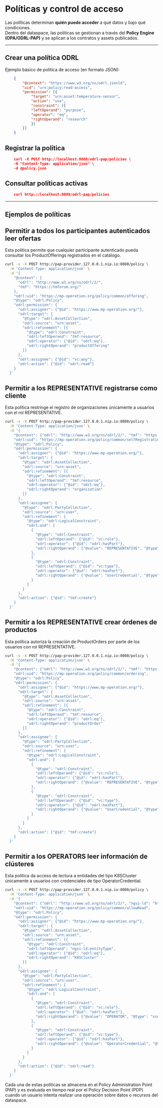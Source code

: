 # Políticas y control de acceso

Las políticas determinan **quién puede acceder** a qué datos y bajo qué condiciones.  
Dentro del dataspace, las políticas se gestionan a través del **Policy Engine (OPA/ODRL-PAP)** y se aplican a los contratos y assets publicados.

---

## Crear una política ODRL

Ejemplo básico de política de acceso (en formato JSON):

```json
    {
        "@context": "https://www.w3.org/ns/odrl.jsonld",
        "uid": "urn:policy:read-access",
        "permission": [{
            "target": "urn:asset:temperature-sensor",
            "action": "use",
            "constraint": [{
            "leftOperand": "purpose",
            "operator": "eq",
            "rightOperand": "research"
            }]
        }]
    }
```

## Registrar la política
```json
    curl -X POST http://localhost:8080/odrl-pap/policies \
    -H "Content-Type: application/json" \
    -d @policy.json
```

##  Consultar políticas activas
```json
    curl http://localhost:8080/odrl-pap/policies
```
---

## Ejemplos de políticas
## Permitir a todos los participantes autenticados leer ofertas

Esta política permite que cualquier participante autenticado pueda consultar los ProductOfferings registrados en el catálogo.

```bash
curl -s -X POST http://pap-provider.127.0.0.1.nip.io:8080/policy \
  -H 'Content-Type: application/json' \
  -d '{
    "@context": {
      "odrl": "http://www.w3.org/ns/odrl/2/",
      "tmf": "https://tmforum.org/"
    },
    "odrl:uid": "https://mp-operation.org/policy/common/offering",
    "@type": "odrl:Policy",
    "odrl:permission": {
      "odrl:assigner": {"@id": "https://www.mp-operation.org/"},
      "odrl:target": {
        "@type": "odrl:AssetCollection",
        "odrl:source": "urn:asset",
        "odrl:refinement": [{
          "@type": "odrl:Constraint",
          "odrl:leftOperand": "tmf:resource",
          "odrl:operator": {"@id": "odrl:eq"},
          "odrl:rightOperand": "productOffering"
        }]
      },
      "odrl:assignee": {"@id": "vc:any"},
      "odrl:action": {"@id": "odrl:read"}
    }
  }'
```
## Permitir a los REPRESENTATIVE registrarse como cliente

Esta política restringe el registro de organizaciones únicamente a usuarios con el rol REPRESENTATIVE.

```bash
curl -s -X POST http://pap-provider.127.0.0.1.nip.io:8080/policy \
  -H 'Content-Type: application/json' \
  -d '{
    "@context": {"odrl": "http://www.w3.org/ns/odrl/2/", "tmf": "https://tmforum.org/"},
    "odrl:uid": "https://mp-operation.org/policy/common/selfRegistration",
    "@type": "odrl:Policy",
    "odrl:permission": {
      "odrl:assigner": {"@id": "https://www.mp-operation.org/"},
      "odrl:target": {
        "@type": "odrl:AssetCollection",
        "odrl:source": "urn:asset",
        "odrl:refinement": [{
          "@type": "odrl:Constraint",
          "odrl:leftOperand": "tmf:resource",
          "odrl:operator": {"@id": "odrl:eq"},
          "odrl:rightOperand": "organization"
        }]
      },
      "odrl:assignee": {
        "@type": "odrl:PartyCollection",
        "odrl:source": "urn:user",
        "odrl:refinement": {
          "@type": "odrl:LogicalConstraint",
          "odrl:and": [
            {
              "@type": "odrl:Constraint",
              "odrl:leftOperand": {"@id": "vc:role"},
              "odrl:operator": {"@id": "odrl:hasPart"},
              "odrl:rightOperand": {"@value": "REPRESENTATIVE", "@type": "xsd:string"}
            },
            {
              "@type": "odrl:Constraint",
              "odrl:leftOperand": {"@id": "vc:type"},
              "odrl:operator": {"@id": "odrl:hasPart"},
              "odrl:rightOperand": {"@value": "UserCredential", "@type": "xsd:string"}
            }
          ]
        }
      },
      "odrl:action": {"@id": "tmf:create"}
    }
  }'
```
## Permitir a los REPRESENTATIVE crear órdenes de productos

Esta política autoriza la creación de ProductOrders por parte de los usuarios con rol REPRESENTATIVE.

```bash
curl -s -X POST http://pap-provider.127.0.0.1.nip.io:8080/policy \
  -H 'Content-Type: application/json' \
  -d '{
    "@context": {"odrl": "http://www.w3.org/ns/odrl/2/", "tmf": "https://tmforum.org/"},
    "odrl:uid": "https://mp-operation.org/policy/common/ordering",
    "@type": "odrl:Policy",
    "odrl:permission": {
      "odrl:assigner": {"@id": "https://www.mp-operation.org/"},
      "odrl:target": {
        "@type": "odrl:AssetCollection",
        "odrl:source": "urn:asset",
        "odrl:refinement": [{
          "@type": "odrl:Constraint",
          "odrl:leftOperand": "tmf:resource",
          "odrl:operator": {"@id": "odrl:eq"},
          "odrl:rightOperand": "productOrder"
        }]
      },
      "odrl:assignee": {
        "@type": "odrl:PartyCollection",
        "odrl:source": "urn:user",
        "odrl:refinement": {
          "@type": "odrl:LogicalConstraint",
          "odrl:and": [
            {
              "@type": "odrl:Constraint",
              "odrl:leftOperand": {"@id": "vc:role"},
              "odrl:operator": {"@id": "odrl:hasPart"},
              "odrl:rightOperand": {"@value": "REPRESENTATIVE", "@type": "xsd:string"}
            },
            {
              "@type": "odrl:Constraint",
              "odrl:leftOperand": {"@id": "vc:type"},
              "odrl:operator": {"@id": "odrl:hasPart"},
              "odrl:rightOperand": {"@value": "UserCredential", "@type": "xsd:string"}
            }
          ]
        }
      },
      "odrl:action": {"@id": "tmf:create"}
    }
  }'
```
## Permitir a los OPERATORS leer información de clústeres

Esta política da acceso de lectura a entidades del tipo K8SCluster únicamente a usuarios con credenciales de tipo OperatorCredential.

```bash
curl -s -X POST http://pap-provider.127.0.0.1.nip.io:8080/policy \
  -H 'Content-Type: application/json' \
  -d '{
    "@context": {"odrl": "http://www.w3.org/ns/odrl/2/", "ngsi-ld": "https://uri.etsi.org/ngsi-ld/"},
    "odrl:uid": "https://mp-operation.org/policy/common/allowRead",
    "@type": "odrl:Policy",
    "odrl:permission": {
      "odrl:assigner": {"@id": "https://www.mp-operation.org/"},
      "odrl:target": {
        "@type": "odrl:AssetCollection",
        "odrl:source": "urn:asset",
        "odrl:refinement": [{
          "@type": "odrl:Constraint",
          "odrl:leftOperand": "ngsi-ld:entityType",
          "odrl:operator": {"@id": "odrl:eq"},
          "odrl:rightOperand": "K8SCluster"
        }]
      },
      "odrl:assignee": {
        "@type": "odrl:PartyCollection",
        "odrl:source": "urn:user",
        "odrl:refinement": {
          "@type": "odrl:LogicalConstraint",
          "odrl:and": [
            {
              "@type": "odrl:Constraint",
              "odrl:leftOperand": {"@id": "vc:role"},
              "odrl:operator": {"@id": "odrl:hasPart"},
              "odrl:rightOperand": {"@value": "OPERATOR", "@type": "xsd:string"}
            },
            {
              "@type": "odrl:Constraint",
              "odrl:leftOperand": {"@id": "vc:type"},
              "odrl:operator": {"@id": "odrl:hasPart"},
              "odrl:rightOperand": {"@value": "OperatorCredential", "@type": "xsd:string"}
            }
          ]
        }
      },
      "odrl:action": {"@id": "odrl:read"}
    }
  }'
```

Cada una de estas políticas se almacena en el Policy Administration Point (PAP) y es evaluada en tiempo real por el Policy Decision Point (PDP) cuando un usuario intenta realizar una operación sobre datos o recursos del dataspace.
